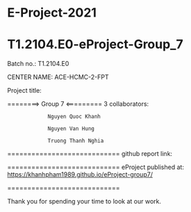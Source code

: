 # E-Project-2021
# T1.2104.E0-eProject-Group_7
Batch no.: T1.2104.E0

CENTER NAME: ACE-HCMC-2-FPT

Project title: 

========> Group 7 <=========
3 collaborators: 

                 Nguyen Quoc Khanh

                 Nguyen Van Hung
                 
                 Truong Thanh Nghia
                 
============================
github report link:

============================
eProject published at:
https://khanhpham1989.github.io/eProject-group7/

============================


Thank you for spending your time to look at our work.
